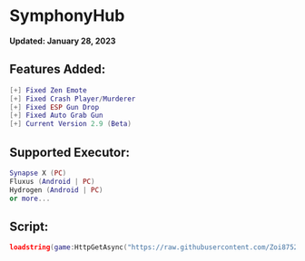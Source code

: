 # SymphonyHub

**Updated: January 28, 2023**

## Features Added:
```lua
[+] Fixed Zen Emote
[+] Fixed Crash Player/Murderer
[+] Fixed ESP Gun Drop
[+] Fixed Auto Grab Gun
[+] Current Version 2.9 (Beta)
```

## Supported Executor:
```lua
Synapse X (PC)
Fluxus (Android | PC)
Hydrogen (Android | PC)
or more...
```

## Script:

```lua
loadstring(game:HttpGetAsync("https://raw.githubusercontent.com/Zoi8752/SymphonyHub/main/Script"))()
```
